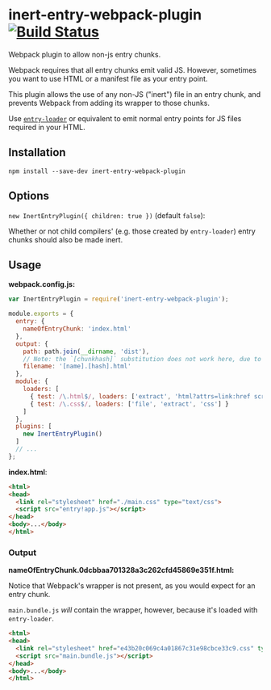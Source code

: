 # inert-entry-webpack-plugin [![Build Status](https://travis-ci.org/erikdesjardins/inert-entry-webpack-plugin.svg?branch=master)](https://travis-ci.org/erikdesjardins/inert-entry-webpack-plugin)

Webpack plugin to allow non-js entry chunks.

Webpack requires that all entry chunks emit valid JS.
However, sometimes you want to use HTML or a manifest file as your entry point.

This plugin allows the use of any non-JS ("inert") file in an entry chunk, and prevents Webpack from adding its wrapper to those chunks.

Use [`entry-loader`](https://github.com/eoin/entry-loader) or equivalent to emit normal entry points for JS files required in your HTML.

## Installation

`npm install --save-dev inert-entry-webpack-plugin`

## Options

`new InertEntryPlugin({ children: true })` (default `false`):

Whether or not child compilers' (e.g. those created by `entry-loader`) entry chunks should also be made inert.

## Usage

**webpack.config.js:**

```js
var InertEntryPlugin = require('inert-entry-webpack-plugin');

module.exports = {
  entry: {
    nameOfEntryChunk: 'index.html'
  },
  output: {
    path: path.join(__dirname, 'dist'),
    // Note: the `[chunkhash]` substitution does not work here, due to the use of file-loader
    filename: '[name].[hash].html'
  },
  module: {
    loaders: [
      { test: /\.html$/, loaders: ['extract', 'html?attrs=link:href script:src'] },
      { test: /\.css$/, loaders: ['file', 'extract', 'css'] }
    ]
  },
  plugins: [
    new InertEntryPlugin()
  ]
  // ...
};
```

**index.html**:

```html
<html>
<head>
  <link rel="stylesheet" href="./main.css" type="text/css">
  <script src="entry!app.js"></script>
</head>
<body>...</body>
</html>
```

### Output

**nameOfEntryChunk.0dcbbaa701328a3c262cfd45869e351f.html:**

Notice that Webpack's wrapper is not present, as you would expect for an entry chunk.

`main.bundle.js` *will* contain the wrapper, however, because it's loaded with `entry-loader`.

```html
<html>
<head>
  <link rel="stylesheet" href="e43b20c069c4a01867c31e98cbce33c9.css" type="text/css">
  <script src="main.bundle.js"></script>
</head>
<body>...</body>
</html>
```
